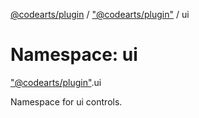 [@codearts/plugin](../README.md) / ["@codearts/plugin"](_codearts_plugin_.md) / ui

# Namespace: ui

["@codearts/plugin"](_codearts_plugin_.md).ui

Namespace for ui controls.
